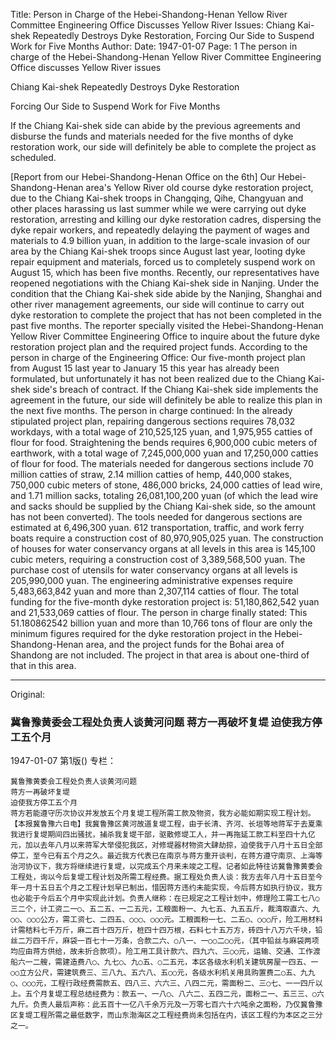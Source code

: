 Title: Person in Charge of the Hebei-Shandong-Henan Yellow River Committee Engineering Office Discusses Yellow River Issues: Chiang Kai-shek Repeatedly Destroys Dyke Restoration, Forcing Our Side to Suspend Work for Five Months
Author:
Date: 1947-01-07
Page: 1
The person in charge of the Hebei-Shandong-Henan Yellow River Committee Engineering Office discusses Yellow River issues

Chiang Kai-shek Repeatedly Destroys Dyke Restoration

Forcing Our Side to Suspend Work for Five Months

If the Chiang Kai-shek side can abide by the previous agreements and disburse the funds and materials needed for the five months of dyke restoration work, our side will definitely be able to complete the project as scheduled.

[Report from our Hebei-Shandong-Henan Office on the 6th] Our Hebei-Shandong-Henan area's Yellow River old course dyke restoration project, due to the Chiang Kai-shek troops in Changqing, Qihe, Changyuan and other places harassing us last summer while we were carrying out dyke restoration, arresting and killing our dyke restoration cadres, dispersing the dyke repair workers, and repeatedly delaying the payment of wages and materials to 4.9 billion yuan, in addition to the large-scale invasion of our area by the Chiang Kai-shek troops since August last year, looting dyke repair equipment and materials, forced us to completely suspend work on August 15, which has been five months. Recently, our representatives have reopened negotiations with the Chiang Kai-shek side in Nanjing. Under the condition that the Chiang Kai-shek side abide by the Nanjing, Shanghai and other river management agreements, our side will continue to carry out dyke restoration to complete the project that has not been completed in the past five months. The reporter specially visited the Hebei-Shandong-Henan Yellow River Committee Engineering Office to inquire about the future dyke restoration project plan and the required project funds. According to the person in charge of the Engineering Office: Our five-month project plan from August 15 last year to January 15 this year has already been formulated, but unfortunately it has not been realized due to the Chiang Kai-shek side's breach of contract. If the Chiang Kai-shek side implements the agreement in the future, our side will definitely be able to realize this plan in the next five months. The person in charge continued: In the already stipulated project plan, repairing dangerous sections requires 78,032 workdays, with a total wage of 210,525,125 yuan, and 1,975,955 catties of flour for food. Straightening the bends requires 6,900,000 cubic meters of earthwork, with a total wage of 7,245,000,000 yuan and 17,250,000 catties of flour for food. The materials needed for dangerous sections include 70 million catties of straw, 2.14 million catties of hemp, 440,000 stakes, 750,000 cubic meters of stone, 486,000 bricks, 24,000 catties of lead wire, and 1.71 million sacks, totaling 26,081,100,200 yuan (of which the lead wire and sacks should be supplied by the Chiang Kai-shek side, so the amount has not been converted). The tools needed for dangerous sections are estimated at 6,496,300 yuan. 612 transportation, traffic, and work ferry boats require a construction cost of 80,970,905,025 yuan. The construction of houses for water conservancy organs at all levels in this area is 145,100 cubic meters, requiring a construction cost of 3,389,568,500 yuan. The purchase cost of utensils for water conservancy organs at all levels is 205,990,000 yuan. The engineering administrative expenses require 5,483,663,842 yuan and more than 2,307,114 catties of flour. The total funding for the five-month dyke restoration project is: 51,180,862,542 yuan and 21,533,069 catties of flour. The person in charge finally stated: This 51.180862542 billion yuan and more than 10,766 tons of flour are only the minimum figures required for the dyke restoration project in the Hebei-Shandong-Henan area, and the project funds for the Bohai area of Shandong are not included. The project in that area is about one-third of that in this area.



<hr /> 

Original: 


### 冀鲁豫黄委会工程处负责人谈黄河问题  蒋方一再破坏复堤  迫使我方停工五个月

1947-01-07
第1版()
专栏：

    冀鲁豫黄委会工程处负责人谈黄河问题
    蒋方一再破坏复堤
    迫使我方停工五个月
    蒋方若能遵守历次协议并发放五个月复堤工程所需工款及物资，我方必能如期实现工程计划。
    【本报冀鲁豫六日电】我冀鲁豫区黄河故道复堤工程，由于长清、齐河、长垣等地蒋军于去夏乘我进行复堤期间四出骚扰，捕杀我复堤干部，驱散修堤工人，并一再拖延工款工料至四十九亿元，加以去年八月以来蒋军大举侵犯我区，对修堤器材物资大肆劫掠，迫使我于八月十五日全部停工，至今已有五个月之久。最近我方代表已在南京与蒋方重开谈判，在蒋方遵守南京、上海等治河协议下，我方将继续进行复堤，以完成五个月来未竣之工程。记者如此特往访冀鲁豫黄委会工程处，询以今后复堤工程计划及所需工程经费。据工程处负责人谈：我方去年八月十五日至今年一月十五日五个月之工程计划早已制出，惜因蒋方违约未能实现，今后蒋方如执行协议，我方也必能于今后五个月中实现此计划。负责人继称：在已规定之工程计划中，修理险工需工七八○三二个，计工资二一○、五二五、一二五元，工粮面粉一、九七五、九五五斤，裁湾取直六、九○○、○○○公方，需工资七、二四五、○○○、○○○元。工粮面粉一七、二五○、○○○斤，险工用材料计需秸料七千万斤，麻二百十四万斤，桩四十四万根，石料七十五万方，砖四十八万六千块，铅丝二万四千斤，麻袋一百七十一万条，合款二六、○八一、一○○二○○元，（其中铅丝与麻袋两项均应由蒋方供给，故未折合款项）。险工用工具计款六、四九六、三○○元，运输、交通、工作渡船六一二艘，需建造费八○、九七○、九○五、○二五元，本区各级水利机关建筑房屋一四五、一○○立方公尺，需建筑费三、三八九、五六八、五○○元，各级水利机关用具购置费二○五、九九○、○○○元，工程行政经费需款五、四八三、六六三、八四二元，需面粉二、三○七、一一四斤以上。五个月复堤工程总结经费为：款五一、一八○、八六二、五四二元，面粉二一、五三三、○六九斤。负责人最后声称：此五百十一亿八千余万元及一万零七百六十六吨余之面粉，乃仅冀鲁豫区复堤工程所需之最低数字，而山东渤海区之工程经费尚未包括在内，该区工程约为本区之三分之一。
